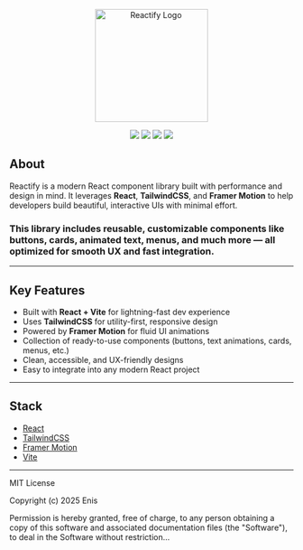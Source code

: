 <p align="center">
  <img src="assets/reactify.jpg" alt="Reactify Logo" width="200"/>
</p>

<p align="center">
  <img src="https://img.shields.io/github/last-commit/EnisZekiqi/reactify?style=for-the-badge" />
  <img src="https://img.shields.io/github/languages/top/EnisZekiqi/reactify?style=for-the-badge" />
  <img src="https://img.shields.io/github/languages/count/EnisZekiqi/reactify?style=for-the-badge" />
  <img src="https://img.shields.io/github/license/EnisZekiqi/reactify?style=for-the-badge" />
</p>


## About 

Reactify is a modern React component library built with performance and design in mind. It leverages **React**, **TailwindCSS**, and **Framer Motion** to help developers build beautiful, interactive UIs with minimal effort.

### This library includes reusable, customizable components like buttons, cards, animated text, menus, and much more — all optimized for smooth UX and fast integration.
---

## Key Features

-  Built with **React + Vite** for lightning-fast dev experience
-  Uses **TailwindCSS** for utility-first, responsive design
-  Powered by **Framer Motion** for fluid UI animations
-  Collection of ready-to-use components (buttons, text animations, cards, menus, etc.)
-  Clean, accessible, and UX-friendly designs
-  Easy to integrate into any modern React project

---

## Stack

- [React](https://reactjs.org/)
- [TailwindCSS](https://tailwindcss.com/)
- [Framer Motion](https://www.framer.com/motion/)
- [Vite](https://vitejs.dev/)

---


MIT License

Copyright (c) 2025 Enis

Permission is hereby granted, free of charge, to any person obtaining a copy
of this software and associated documentation files (the "Software"), to deal
in the Software without restriction...
